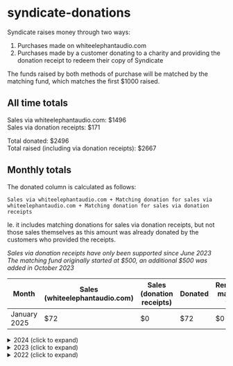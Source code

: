 # syndicate-donations

Syndicate raises money through two ways:
1. Purchases made on whiteelephantaudio.com
2. Purchases made by a customer donating to a charity and providing the donation receipt to redeem their copy of Syndicate

The funds raised by both methods of purchase will be matched by the matching fund, which matches the first $1000 raised.

## All time totals
Sales via whiteelephantaudio.com: $1496  
Sales via donation receipts: $171  

Total donated: $2496  
Total raised (including via donation receipts): $2667

## Monthly totals
The donated column is calculated as follows:
```
Sales via whiteelephantaudio.com + Matching donation for sales via whiteelephantaudio.com + Matching donation for sales via donation receipts
```
Ie. it includes matching donations for sales via donation receipts, but not those sales themselves as this amount was already donated by the customers who provided the receipts.

*Sales via donation receipts have only been supported since June 2023*  
*The matching fund originally started at $500, an additional $500 was added in October 2023*

Month          | Sales (whiteelephantaudio.com) | Sales (donation receipts) | Donated | Remaining matching fund
-------------- | ------------------------------ | ------------------------- | ------- | ----------------------- 
January 2025   | $72                            | $0                        | $72     | $0

<details>
<summary>2024 (click to expand)</summary>

Month          | Sales (whiteelephantaudio.com) | Sales (donation receipts) | Donated | Remaining matching fund
-------------- | ------------------------------ | ------------------------- | ------- | ----------------------- 
January 2024   | $15                            | $53                       | $83     | $330
February 2024  | $516                           | $62                       | $846    | $0
March 2024     | $30                            | $0                        | $30     | $0
April 2024     | $15                            | $0                        | $15     | $0
May 2024       | $75                            | $0                        | $75     | $0
June 2024      | $15                            | $0                        | $15     | $0
July 2024      | $36                            | $0                        | $36     | $0 
August 2024    | $48                            | $0                        | $48     | $0
September 2024 | $56                            | $0                        | $56     | $0
October 2024   | $36                            | $0                        | $36     | $0
November 2024  | $18                            | $0                        | $18     | $0
December 2024  | $18                            | $0                        | $18     | $0

</details>

<details>
<summary>2023 (click to expand)</summary>

Month          | Sales (whiteelephantaudio.com) | Sales (donation receipts) | Donated | Remaining matching fund
-------------- | ------------------------------ | ------------------------- | ------- | ----------------------- 
January 2023   | $0                             | N/A                       | $0      | $454
February 2023  | $15                            | N/A                       | $30     | $439
March 2023     | $220                           | N/A                       | $440    | $219
April 2023     | $0                             | N/A                       | $0      | $219
May 2023       | $30                            | N/A                       | $60     | $189
June 2023      | $15                            | $16                       | $46     | $158
July 2023      | $20                            | $0                        | $40     | $138
August 2023    | $45                            | $0                        | $90     | $93
September 2023 | $35                            | $0                        | $70     | $58
October 2023   | $60                            | $0                        | $120    | $498 ($500 topup)
November 2023  | $0                             | $0                        | $0      | $498
December 2023  | $60                            | $40                       | $160    | $398

</details>

<details>
<summary>2022 (click to expand)</summary>

Month          | Sales (whiteelephantaudio.com) | Sales (donation receipts) | Donated | Remaining matching fund
-------------- | ------------------------------ | ------------------------- | ------- | ----------------------- 
April 2022     | $15                            | N/A                       | $30     | $485
May 2022       | $0                             | N/A                       | $0      | $485
June 2022      | $16                            | N/A                       | $32     | $469
July 2022      | $0                             | N/A                       | $0      | $469
August 2022    | $0                             | N/A                       | $0      | $469
September 2022 | $0                             | N/A                       | $0      | $469
October 2022   | $0                             | N/A                       | $0      | $469
November 2022  | $15                            | N/A                       | $30     | $454
December 2022  | $0                             | N/A                       | $0      | $454

</details>
